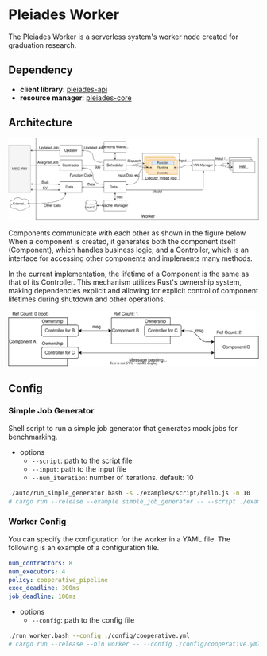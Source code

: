# Pleiades Worker

The Pleiades Worker is a serverless system's worker node created for graduation research.

## Dependency

- **client library**: [pleiades-api](https://github.com/jmessk/pleiades-rs)
- **resource manager**: [pleiades-core](https://git.short-circuits.org/pleiades/pleiades-core)

## Architecture

![worker-components](docs/worker-components.svg)

Components communicate with each other as shown in the figure below.
When a component is created, it generates both the component itself (Component), which handles business logic, and a Controller, which is an interface for accessing other components and implements many methods.

In the current implementation, the lifetime of a Component is the same as that of its Controller.
This mechanism utilizes Rust's ownership system, making dependencies explicit and allowing for explicit control of component lifetimes during shutdown and other operations.

![actor-model](docs/actor-model.svg)

## Config

### Simple Job Generator

Shell script to run a simple job generator that generates mock jobs for benchmarking.

- options
  - `--script`: path to the script file
  - `--input`: path to the input file
  - `--num_iteration`: number of iterations. default: 10

```bash
./auto/run_simple_generator.bash -s ./examples/script/hello.js -n 10
# cargo run --release --example simple_job_generator -- --script ./examples/script/hello.js --num_iteration 100
```

### Worker Config

You can specify the configuration for the worker in a YAML file. The following is an example of a configuration file.

```yml
num_contractors: 8
num_executors: 4
policy: cooperative_pipeline
exec_deadline: 300ms
job_deadline: 100ms
```

- options
  - `--config`: path to the config file

```bash
./run_worker.bash --config ./config/cooperative.yml
# cargo run --release --bin worker -- --config ./config/cooperative.yml
```
